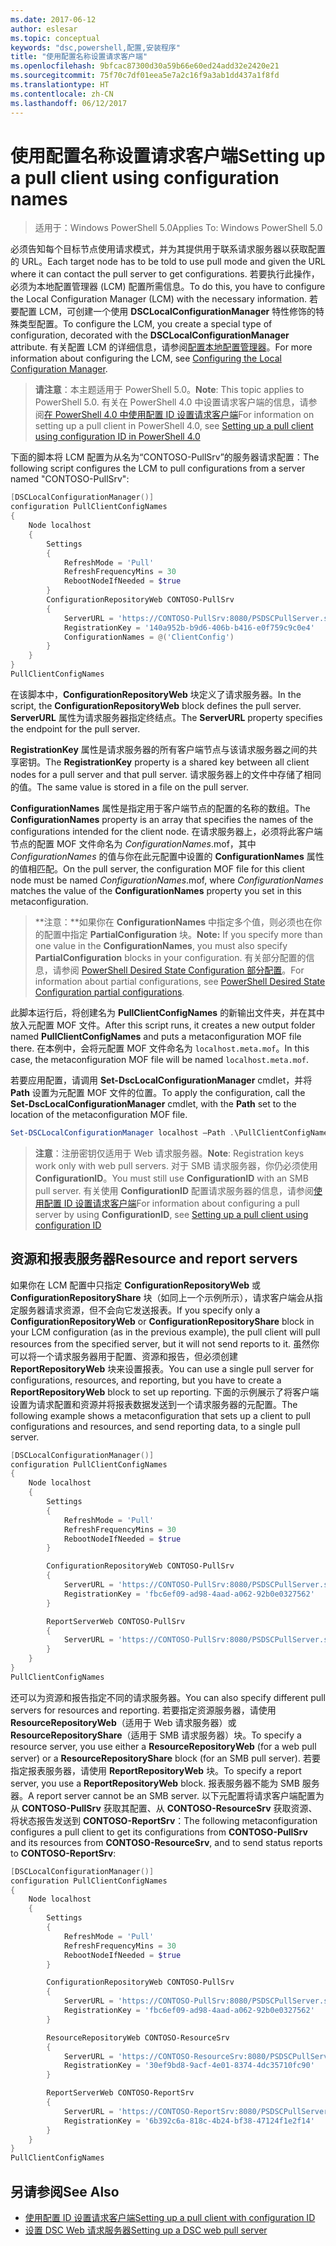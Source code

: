 ```yaml
---
ms.date: 2017-06-12
author: eslesar
ms.topic: conceptual
keywords: "dsc,powershell,配置,安装程序"
title: "使用配置名称设置请求客户端"
ms.openlocfilehash: 9bfcac87300d30a59b66e60ed24add32e2420e21
ms.sourcegitcommit: 75f70c7df01eea5e7a2c16f9a3ab1dd437a1f8fd
ms.translationtype: HT
ms.contentlocale: zh-CN
ms.lasthandoff: 06/12/2017
---
```

# <a name="setting-up-a-pull-client-using-configuration-names"></a><span data-ttu-id="76ff3-103">使用配置名称设置请求客户端</span><span class="sxs-lookup"><span data-stu-id="76ff3-103">Setting up a pull client using configuration names</span></span>

> <span data-ttu-id="76ff3-104">适用于：Windows PowerShell 5.0</span><span class="sxs-lookup"><span data-stu-id="76ff3-104">Applies To: Windows PowerShell 5.0</span></span>

<span data-ttu-id="76ff3-105">必须告知每个目标节点使用请求模式，并为其提供用于联系请求服务器以获取配置的 URL。</span><span class="sxs-lookup"><span data-stu-id="76ff3-105">Each target node has to be told to use pull mode and given the URL where it can contact the pull server to get configurations.</span></span>
<span data-ttu-id="76ff3-106">若要执行此操作，必须为本地配置管理器 (LCM) 配置所需信息。</span><span class="sxs-lookup"><span data-stu-id="76ff3-106">To do this, you have to configure the Local Configuration Manager (LCM) with the necessary information.</span></span>
<span data-ttu-id="76ff3-107">若要配置 LCM，可创建一个使用 **DSCLocalConfigurationManager** 特性修饰的特殊类型配置。</span><span class="sxs-lookup"><span data-stu-id="76ff3-107">To configure the LCM, you create a special type of configuration, decorated with the **DSCLocalConfigurationManager** attribute.</span></span>
<span data-ttu-id="76ff3-108">有关配置 LCM 的详细信息，请参阅[配置本地配置管理器](metaConfig.md)。</span><span class="sxs-lookup"><span data-stu-id="76ff3-108">For more information about configuring the LCM, see [Configuring the Local Configuration Manager](metaConfig.md).</span></span>

> <span data-ttu-id="76ff3-109">**请注意**：本主题适用于 PowerShell 5.0。</span><span class="sxs-lookup"><span data-stu-id="76ff3-109">**Note**: This topic applies to PowerShell 5.0.</span></span>
<span data-ttu-id="76ff3-110">有关在 PowerShell 4.0 中设置请求客户端的信息，请参阅[在 PowerShell 4.0 中使用配置 ID 设置请求客户端](pullClientConfigID4.md)</span><span class="sxs-lookup"><span data-stu-id="76ff3-110">For information on setting up a pull client in PowerShell 4.0, see [Setting up a pull client using configuration ID in PowerShell 4.0](pullClientConfigID4.md)</span></span>

<span data-ttu-id="76ff3-111">下面的脚本将 LCM 配置为从名为“CONTOSO-PullSrv”的服务器请求配置：</span><span class="sxs-lookup"><span data-stu-id="76ff3-111">The following script configures the LCM to pull configurations from a server named "CONTOSO-PullSrv":</span></span>

```powershell
[DSCLocalConfigurationManager()]
configuration PullClientConfigNames
{
    Node localhost
    {
        Settings
        {
            RefreshMode = 'Pull'
            RefreshFrequencyMins = 30
            RebootNodeIfNeeded = $true
        }
        ConfigurationRepositoryWeb CONTOSO-PullSrv
        {
            ServerURL = 'https://CONTOSO-PullSrv:8080/PSDSCPullServer.svc'
            RegistrationKey = '140a952b-b9d6-406b-b416-e0f759c9c0e4'
            ConfigurationNames = @('ClientConfig')
        }
    }
}
PullClientConfigNames
```

<span data-ttu-id="76ff3-112">在该脚本中，**ConfigurationRepositoryWeb** 块定义了请求服务器。</span><span class="sxs-lookup"><span data-stu-id="76ff3-112">In the script, the **ConfigurationRepositoryWeb** block defines the pull server.</span></span>
<span data-ttu-id="76ff3-113">**ServerURL** 属性为请求服务器指定终结点。</span><span class="sxs-lookup"><span data-stu-id="76ff3-113">The **ServerURL** property specifies the endpoint for the pull server.</span></span>

<span data-ttu-id="76ff3-114">**RegistrationKey** 属性是请求服务器的所有客户端节点与该请求服务器之间的共享密钥。</span><span class="sxs-lookup"><span data-stu-id="76ff3-114">The **RegistrationKey** property is a shared key between all client nodes for a pull server and that pull server.</span></span>
<span data-ttu-id="76ff3-115">请求服务器上的文件中存储了相同的值。</span><span class="sxs-lookup"><span data-stu-id="76ff3-115">The same value is stored in a file on the pull server.</span></span>

<span data-ttu-id="76ff3-116">**ConfigurationNames** 属性是指定用于客户端节点的配置的名称的数组。</span><span class="sxs-lookup"><span data-stu-id="76ff3-116">The **ConfigurationNames** property is an array that specifies the names of the configurations intended for the client node.</span></span>
<span data-ttu-id="76ff3-117">在请求服务器上，必须将此客户端节点的配置 MOF 文件命名为 *ConfigurationNames*.mof，其中 *ConfigurationNames* 的值与你在此元配置中设置的 **ConfigurationNames** 属性的值相匹配。</span><span class="sxs-lookup"><span data-stu-id="76ff3-117">On the pull server, the configuration MOF file for this client node must be named *ConfigurationNames*.mof, where *ConfigurationNames* matches the value of the **ConfigurationNames** property you set in this metaconfiguration.</span></span>

><span data-ttu-id="76ff3-118">**注意：**如果你在 **ConfigurationNames** 中指定多个值，则必须也在你的配置中指定 **PartialConfiguration** 块。</span><span class="sxs-lookup"><span data-stu-id="76ff3-118">**Note:** If you specify more than one value in the **ConfigurationNames**, you must also specify **PartialConfiguration** blocks in your configuration.</span></span>
<span data-ttu-id="76ff3-119">有关部分配置的信息，请参阅 [PowerShell Desired State Configuration 部分配置](partialConfigs.md)。</span><span class="sxs-lookup"><span data-stu-id="76ff3-119">For information about partial configurations, see [PowerShell Desired State Configuration partial configurations](partialConfigs.md).</span></span>

<span data-ttu-id="76ff3-120">此脚本运行后，将创建名为 **PullClientConfigNames** 的新输出文件夹，并在其中放入元配置 MOF 文件。</span><span class="sxs-lookup"><span data-stu-id="76ff3-120">After this script runs, it creates a new output folder named **PullClientConfigNames** and puts a metaconfiguration MOF file there.</span></span>
<span data-ttu-id="76ff3-121">在本例中，会将元配置 MOF 文件命名为 `localhost.meta.mof`。</span><span class="sxs-lookup"><span data-stu-id="76ff3-121">In this case, the metaconfiguration MOF file will be named `localhost.meta.mof`.</span></span>

<span data-ttu-id="76ff3-122">若要应用配置，请调用 **Set-DscLocalConfigurationManager** cmdlet，并将 **Path** 设置为元配置 MOF 文件的位置。</span><span class="sxs-lookup"><span data-stu-id="76ff3-122">To apply the configuration, call the **Set-DscLocalConfigurationManager** cmdlet, with the **Path** set to the location of the metaconfiguration MOF file.</span></span>

```powershell
Set-DSCLocalConfigurationManager localhost –Path .\PullClientConfigNames –Verbose.
```

> <span data-ttu-id="76ff3-123">**注意**：注册密钥仅适用于 Web 请求服务器。</span><span class="sxs-lookup"><span data-stu-id="76ff3-123">**Note**: Registration keys work only with web pull servers.</span></span>
<span data-ttu-id="76ff3-124">对于 SMB 请求服务器，你仍必须使用 **ConfigurationID**。</span><span class="sxs-lookup"><span data-stu-id="76ff3-124">You must still use **ConfigurationID** with an SMB pull server.</span></span>
<span data-ttu-id="76ff3-125">有关使用 **ConfigurationID** 配置请求服务器的信息，请参阅[使用配置 ID 设置请求客户端](PullClientConfigNames.md)</span><span class="sxs-lookup"><span data-stu-id="76ff3-125">For information about configuring a pull server by using **ConfigurationID**, see [Setting up a pull client using configuration ID](PullClientConfigNames.md)</span></span>

## <a name="resource-and-report-servers"></a><span data-ttu-id="76ff3-126">资源和报表服务器</span><span class="sxs-lookup"><span data-stu-id="76ff3-126">Resource and report servers</span></span>

<span data-ttu-id="76ff3-127">如果你在 LCM 配置中只指定 **ConfigurationRepositoryWeb** 或 **ConfigurationRepositoryShare** 块（如同上一个示例所示），请求客户端会从指定服务器请求资源，但不会向它发送报表。</span><span class="sxs-lookup"><span data-stu-id="76ff3-127">If you specify only a **ConfigurationRepositoryWeb** or **ConfigurationRepositoryShare** block in your LCM configuration (as in the previous example), the pull client will pull resources from the specified server, but it will not send reports to it.</span></span>
<span data-ttu-id="76ff3-128">虽然你可以将一个请求服务器用于配置、资源和报告，但必须创建 **ReportRepositoryWeb** 块来设置报表。</span><span class="sxs-lookup"><span data-stu-id="76ff3-128">You can use a single pull server for configurations, resources, and reporting, but you have to create a **ReportRepositoryWeb** block to set up reporting.</span></span>
<span data-ttu-id="76ff3-129">下面的示例展示了将客户端设置为请求配置和资源并将报表数据发送到一个请求服务器的元配置。</span><span class="sxs-lookup"><span data-stu-id="76ff3-129">The following example shows a metaconfiguration that sets up a client to pull configurations and resources, and send reporting data, to a single pull server.</span></span>

```powershell
[DSCLocalConfigurationManager()]
configuration PullClientConfigNames
{
    Node localhost
    {
        Settings
        {
            RefreshMode = 'Pull'
            RefreshFrequencyMins = 30
            RebootNodeIfNeeded = $true
        }

        ConfigurationRepositoryWeb CONTOSO-PullSrv
        {
            ServerURL = 'https://CONTOSO-PullSrv:8080/PSDSCPullServer.svc'
            RegistrationKey = 'fbc6ef09-ad98-4aad-a062-92b0e0327562'
        }

        ReportServerWeb CONTOSO-PullSrv
        {
            ServerURL = 'https://CONTOSO-PullSrv:8080/PSDSCPullServer.svc'
        }
    }
}
PullClientConfigNames
```

<span data-ttu-id="76ff3-130">还可以为资源和报告指定不同的请求服务器。</span><span class="sxs-lookup"><span data-stu-id="76ff3-130">You can also specify different pull servers for resources and reporting.</span></span>
<span data-ttu-id="76ff3-131">若要指定资源服务器，请使用 **ResourceRepositoryWeb**（适用于 Web 请求服务器）或 **ResourceRepositoryShare**（适用于 SMB 请求服务器）块。</span><span class="sxs-lookup"><span data-stu-id="76ff3-131">To specify a resource server, you use either a **ResourceRepositoryWeb** (for a web pull server) or a **ResourceRepositoryShare** block (for an SMB pull server).</span></span>
<span data-ttu-id="76ff3-132">若要指定报表服务器，请使用 **ReportRepositoryWeb** 块。</span><span class="sxs-lookup"><span data-stu-id="76ff3-132">To specify a report server, you use a **ReportRepositoryWeb** block.</span></span>
<span data-ttu-id="76ff3-133">报表服务器不能为 SMB 服务器。</span><span class="sxs-lookup"><span data-stu-id="76ff3-133">A report server cannot be an SMB server.</span></span>
<span data-ttu-id="76ff3-134">以下元配置将请求客户端配置为从 **CONTOSO-PullSrv** 获取其配置、从 **CONTOSO-ResourceSrv** 获取资源、将状态报告发送到 **CONTOSO-ReportSrv**：</span><span class="sxs-lookup"><span data-stu-id="76ff3-134">The following metaconfiguration configures a pull client to get its configurations from **CONTOSO-PullSrv** and its resources from **CONTOSO-ResourceSrv**, and to send status reports to **CONTOSO-ReportSrv**:</span></span>

```powershell
[DSCLocalConfigurationManager()]
configuration PullClientConfigNames
{
    Node localhost
    {
        Settings
        {
            RefreshMode = 'Pull'
            RefreshFrequencyMins = 30
            RebootNodeIfNeeded = $true
        }

        ConfigurationRepositoryWeb CONTOSO-PullSrv
        {
            ServerURL = 'https://CONTOSO-PullSrv:8080/PSDSCPullServer.svc'
            RegistrationKey = 'fbc6ef09-ad98-4aad-a062-92b0e0327562'
        }

        ResourceRepositoryWeb CONTOSO-ResourceSrv
        {
            ServerURL = 'https://CONTOSO-ResourceSrv:8080/PSDSCPullServer.svc'
            RegistrationKey = '30ef9bd8-9acf-4e01-8374-4dc35710fc90'
        }

        ReportServerWeb CONTOSO-ReportSrv
        {
            ServerURL = 'https://CONTOSO-ReportSrv:8080/PSDSCPullServer.svc'
            RegistrationKey = '6b392c6a-818c-4b24-bf38-47124f1e2f14'
        }
    }
}
PullClientConfigNames
```

## <a name="see-also"></a><span data-ttu-id="76ff3-135">另请参阅</span><span class="sxs-lookup"><span data-stu-id="76ff3-135">See Also</span></span>

* [<span data-ttu-id="76ff3-136">使用配置 ID 设置请求客户端</span><span class="sxs-lookup"><span data-stu-id="76ff3-136">Setting up a pull client with configuration ID</span></span>](PullClientConfigNames.md)
* [<span data-ttu-id="76ff3-137">设置 DSC Web 请求服务器</span><span class="sxs-lookup"><span data-stu-id="76ff3-137">Setting up a DSC web pull server</span></span>](pullServer.md)

